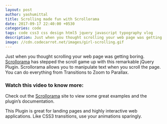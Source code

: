 ```yaml
---
layout: post
author: yashumittal
title: Scrolling made fun with Scrollorama
date: 2017-09-17 22:40:00 +0530
categories: code
tags: code css3 css design html5 jquery javascript typography vlog
description: Just when you thought scrolling your web page was getting boring. Scrollorama has stepped the scroll game up with this remarkable jQuery Plugin.
image: //cdn.codecarrot.net/images/girl-scrolling.gif
---
```


Just when you thought scrolling your web page was getting boring. [Scrollorama](//johnpolacek.github.com/scrollorama/) has stepped the scroll game up with this remarkable jQuery Plugin. Scrollorama allows you to manipulate text when you scroll the page. You can do everything from Transitions to Zoom to Parallax.

### Watch this video to know more:

<div data-type="vimeo" data-video-id="235230739"></div>

Check out the [Scrollorama](//johnpolacek.github.com/scrollorama/) site to view some great examples and the plugin’s documentation.

This Plugin is great for landing pages and highly interactive web applications. Like CSS3 transitions, use your animations sparingly.
